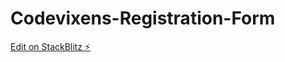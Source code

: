 # Codevixens-Registration-Form

[Edit on StackBlitz ⚡️](https://stackblitz.com/edit/web-platform-fhz8tv)